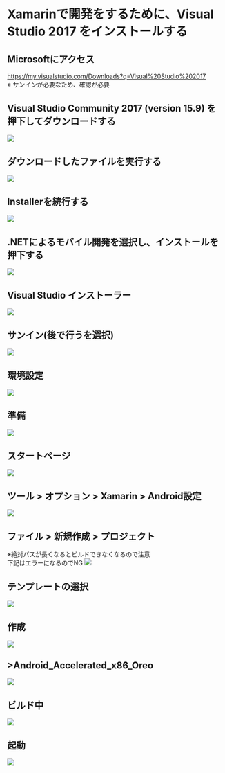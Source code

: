 # Xamarinで開発をするために、Visual Studio 2017 をインストールする

## Microsoftにアクセス
https://my.visualstudio.com/Downloads?q=Visual%20Studio%202017  
※ サンインが必要なため、確認が必要

## Visual Studio Community 2017 (version 15.9) を押下してダウンロードする
![](./img/1.bmp)

## ダウンロードしたファイルを実行する
![](./img/2.bmp)

## Installerを続行する
![](./img/3.bmp)

## .NETによるモバイル開発を選択し、インストールを押下する
![](./img/4.bmp)

## Visual Studio インストーラー
![](./img/5.bmp)

## サンイン(後で行うを選択)
![](./img/6.bmp)

## 環境設定
![](./img/7.bmp)

## 準備
![](./img/8.bmp)

## スタートページ
![](./img/9.bmp)

## ツール > オプション > Xamarin > Android設定
![](./img/10.bmp)

## ファイル > 新規作成 > プロジェクト
※絶対パスが長くなるとビルドできなくなるので注意  
下記はエラーになるのでNG
![](./img/11.bmp)

## テンプレートの選択
![](./img/12.bmp)

## 作成
![](./img/13.bmp)

## >Android_Accelerated_x86_Oreo
![](./img/14.bmp)

## ビルド中
![](./img/15.bmp)

## 起動
![](./img/16.bmp)